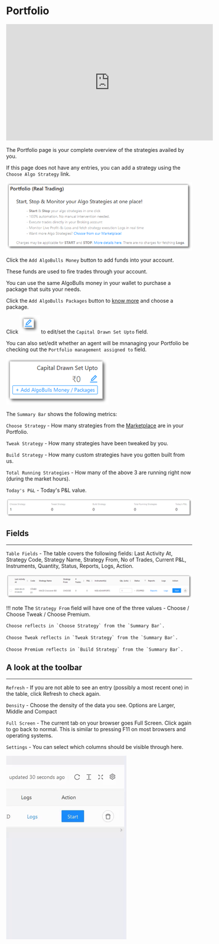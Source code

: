 # Portfolio

<iframe width="560" height="315" src="https://www.youtube.com/embed/qC_Kbf1KwFg" frameborder="0" allow="accelerometer; autoplay; encrypted-media; gyroscope; picture-in-picture" allowfullscreen></iframe>

The Portfolio page is your complete overview of the strategies availed by you. 

If this page does not have any entries, you can add a strategy using the `Choose Algo Strategy` link. 

![Portfolio](imgs/portfolio_main.png)

Click the `Add AlgoBulls Money` button to add funds into your account.

These funds are used to fire trades through your account.

You can use the same AlgoBulls money in your wallet to purchase a package that suits your needs.

Click the `Add AlgoBulls Packages` button to [know more]() and choose a package.

Click ![Portfolio](imgs/portfolio-6.png) to edit/set the `Capital Drawn Set Upto` field.

You can also set/edit whether an agent will be mnanaging your Portfolio be checking out the `Portfolio management assigned to` field. 

![Portfolio](imgs/portfolio_rhs.png)

The `Summary Bar` shows the following metrics:

`Choose Strategy` - How many strategies from the [Marketplace](marketplace.md) are in your Portfolio.

`Tweak Strategy` - How many strategies have been tweaked by you.

`Build Strategy` - How many custom strategies have you gotten built from us.

`Total Running Strategies` - How many of the above 3 are running right now (during the market hours).

`Today's P&L` - Today's P&L value.

![Portfolio](imgs/portfolio-3.png)

## Fields
---
`Table Fields` - The table covers the following fields: Last Activity At, Strategy Code, Strategy Name, Strategy From, No of Trades, Current P&L, Instruments, Quantity, Status, Reports, Logs, Action.

[ ![Portfolio](imgs/portfolio_fields.png "Click to Enlarge or Ctrl+Click to open in a new Tab") ](imgs/portfolio_fields.png)

!!! note
    The `Strategy From` field will have one of the three values - Choose / Choose Tweak / Choose Premium. 
    
    Choose reflects in `Choose Strategy` from the `Summary Bar`.
    
    Choose Tweak reflects in `Tweak Strategy` from the `Summary Bar`.
    
    Choose Premium reflects in `Build Strategy` from the `Summary Bar`.

## A look at the toolbar
---

`Refresh` - If you are not able to see an entry (possibly a most recent one) in the table, click Refresh to check again.

`Density` - Choose the density of the data you see. Options are Larger, Middle and Compact

`Full Screen` - The current tab on your browser goes Full Screen. Click again to go back to normal. This is similar to pressing F11 on most browsers and operating systems.

`Settings` - You can select which columns should be visible through here. 

![Portfolio](imgs/portfolio-5.gif)
